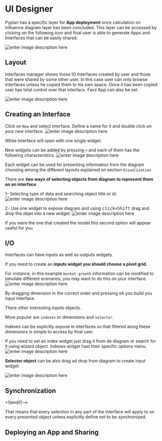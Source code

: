 
# UI Designer
Pyplan has a specific layer for **App deployment** once calculation on influence diagram layer has been concluded.
This layer can be accessed by clicking on the following icon and final user is able to generate Apps and Interfaces that can be easily shared.

![enter image description here](http://img.pyplan.org/UI_interfaces.png)
## Layout
Interfaces manager shows those IO Interfaces created by user and those that were  shared by some other user. In this case user can only browse interfaces unless he copied them to his own space.
Once it has been copied user has total control over that interface.
Favs App can also be set.

![enter image description here](http://img.pyplan.org/Ui_layout.png)

## Creating an Interface
Click on `New` and select interface. 
Define a name for it and double click on your new interface.
![enter image description here](http://img.pyplan.org/Ui_new_interface.png)

White Interface will open with one single widget.

New widgets can be added by pressing `+` and each of  them has the following characteristics.
![enter image description here](http://img.pyplan.org/Ui_blanck_interface.png)

Each widget can be used for presenting information from the diagram choosing among the different layouts explained on section  `Visualization` 

There are **two ways of selecting objects from diagram to represent them on an interface**.

1- Selecting type of data and searching object title or id:
![enter image description here](http://img.pyplan.org/UI_sele_obje_op1.png)

2- Use one widget to expose diagram and using <kbd>click+Shift</kbd> drag and drop the objet into a new widget:
![enter image description here](http://img.pyplan.org/UI_sele_obje_op2.png)

If you were the one that created the model this second option will appear useful for you
## I/O 
Interfaces can have inputs as well as outputs widgets.

If you need to create an **inputs widget you should choose a pivot grid.**

For instance, in this example `market growth` information can be modified to simulate different scenarios, you may want to do this on your interface.
![enter image description here](http://img.pyplan.org/UI_pivot_input.png)

By dragging dimension in the correct order and pressing <kbd>ok</kbd> you build you input interface.

There other interesting inputs objects.

More popular are `indexes` or dimensions and `selector`.

Indexes can be explicitly expose in interfaces so that filtered along these dimensions is simple to access by final user.

If you need to set an index widget just drag it from de diagram or search for it using wizard object.
Indexes widget hast their specific options menu.
![enter image description here](http://img.pyplan.org/UI_indexes.png)


**Selector object** can be also drag ad drop from diagram to create input widget

![enter image description here](http://img.pyplan.org/UI_choices.png)
## Synchronization
<![endif]-->

That means that every selection in any part of the interface will apply to on every presented object unless explicitly define not to be synchronized.
## Deploying an App and Sharing

<!--stackedit_data:
eyJoaXN0b3J5IjpbMTI2NTUwMzYxLDU5NDMwNjgxMyw3MzY2Nj
QxOTUsLTcwNzUwNDI3NywxNjM5Nzg4NDU0LDExMjY1OTg3NTUs
OTAzOTU2NDE1LDIzMTY2NDU3OCwtNzk2MDE2OTksLTY0NjIzMD
UyMiwxOTUxODU2MTMzLC0xMTA1MTgzNDkyLC0xOTUwNDI1MjU5
LDE0NjI2ODQ1NTYsLTE4NzczMTI4MzEsNTU1OTIzMjQ2LDE1Nj
k5OTgzNzEsLTE4NzczMTI4MzEsLTE3Mjg2ODE0Ml19
-->